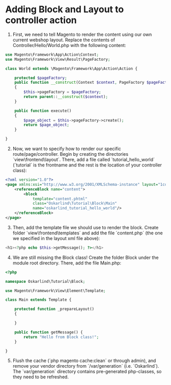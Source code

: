 # Adding Block and Layout to controller action

1) First, we need to tell Magento to render the content using our own current webshop layout. Replace the contents of Controller/Hello/World.php with the following content:

```php
use Magento\Framework\App\Action\Context;
use Magento\Framework\View\Result\PageFactory;

class World extends \Magento\Framework\App\Action\Action {

    protected $pageFactory;
    public function __construct(Context $context, PageFactory $pageFactory)
    {
        $this->pageFactory = $pageFactory;
        return parent::__construct($context);
    }

    public function execute()
    {
        $page_object = $this->pageFactory->create();
        return $page_object;
    }

}
```

2) Now, we want to specify how to render our specific route/page/controller. Begin by creating the directories ´view\frontend\layout´. There, add a file called ´tutorial_hello_world´ (´tutorial´ is the frontname and the rest is the location of your controller class):
```xml
<?xml version="1.0"?>
<page xmlns:xsi="http://www.w3.org/2001/XMLSchema-instance" layout="1column" xsi:noNamespaceSchemaLocation="../../../../../../../lib/internal/Magento/Framework/View/Layout/etc/page_configuration.xsd">
    <referenceBlock name="content">
        <block
            template="content.phtml"
            class="Oskarlind\Tutorial\Block\Main"
            name="oskarlind_tutorial_hello_world"/>
    </referenceBlock>
</page>
```

3) Then, add the template file we should use to render the block. Create folder ´view\frontend\templates´ and add the file ´content.php´ (the one we specified in the layout xml file above):
```php
<h1><?php echo $this->getMessage(); ?></h1>
```

4) We are still missing the Block class! Create the folder Block under the module root directory. There, add the file Main.php:
```php
<?php

namespace Oskarlind\Tutorial\Block;

use Magento\Framework\View\Element\Template;

class Main extends Template {

    protected function _prepareLayout()
    {

    }

    public function getMessage() {
        return "Hello from Block class!";
    }

}
```

5) Flush the cache (´php magento cache:clean´ or through admin), and remove your vendor directory from ´/var/generation´ (i.e. ´Oskarlind´). The ´var/generation´ directory contains pre-generated php-classes, so they need to be refreshed. 
